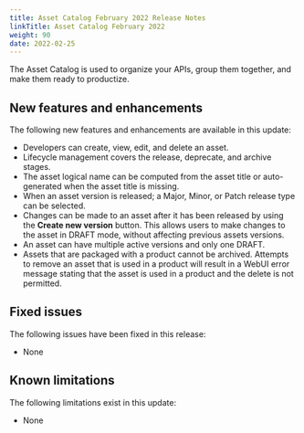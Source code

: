 ```yaml
---
title: Asset Catalog February 2022 Release Notes
linkTitle: Asset Catalog February 2022
weight: 90
date: 2022-02-25
---
```


The Asset Catalog is used to organize your APIs, group them together, and make them ready to productize.

## New features and enhancements

The following new features and enhancements are available in this update:

* Developers can create, view, edit, and delete an asset.
* Lifecycle management covers the release, deprecate, and archive stages.
* The asset logical name can be computed from the asset title or auto-generated when the asset title is missing.
* When an asset version is released; a Major, Minor, or Patch release type can be selected.
* Changes can be made to an asset after it has been released by using the **Create new version** button. This allows users to make changes to the asset in DRAFT mode, without affecting previous assets versions.
* An asset can have multiple active versions and only one DRAFT.
* Assets that are packaged with a product cannot be archived. Attempts to remove an asset that is used in a product will result in a WebUI error message stating that the asset is used in a product and the delete is not permitted.

## Fixed issues

The following issues have been fixed in this release:

* None

## Known limitations

The following limitations exist in this update:

* None
